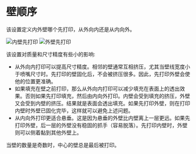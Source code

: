 壁顺序
====
该设置定义内外壁哪个先打印，从外向内还是从内向外。

<!--screenshot {
"image_path": "outer_inset_first_disabled.gif",
"models": [{"script": "calendar_holder.scad"}],
"camera_position": [0, 0, 120],
"settings": {
"skin_outline_count": 0,
"inset_direction": "inside_out"
},
"layer": 2,
"line": [0, 6, 12, 18, 25, 35, 41, 47, 54, 57, 61, 64, 65, 68, 72, 74, 77, 79, 80, 82, 86, 96, 102, 108, 114, 125, 131, 137, 144],
"delay": 125,
"colours": 32
}-->
<!--screenshot {
"image_path": "outer_inset_first_enabled.gif",
"models": [{"script": "calendar_holder.scad"}],
"camera_position": [0, 0, 120],
"settings": {
"skin_outline_count": 0,
"inset_direction": "outside_in"
},
"layer": 2,
"line": [0, 6, 12, 18, 25, 35, 41, 47, 54, 58, 61, 63, 64, 66, 70, 72, 76, 79, 80, 83, 88, 97, 103, 109, 116, 125, 131, 137, 144],
"delay": 125,
"colours": 32
}-->
![内壁先打印](../images/outer_inset_first_disabled.gif)
![外壁先打印](../images/outer_inset_first_enabled.gif)

该设置对质量和尺寸精度有些小的影响:
* 从外向内打印可以提高尺寸精度。相邻的壁通常互相挤压，尤其当壁线宽度小于喷嘴尺寸时。先打印的壁固化后，不会被挤压很多。因此，先打印外壁会使他的位置更准确。
* 如果填充在壁之前打印，那么从外向内打印可以减少填充在表面上的透出效果。否则如果先打印填充，然后由内向外打印。内壁会受到填充的挤压，外壁又会受到内壁的挤压。结果就是表面会透出填充。如果先打印外壁，则在打印内壁时外壁已固化完毕，这样就可以避免上述问题。
* 从内向外打印更适合悬垂。这是因为悬垂的外壁比内壁离上一层更远。如果先打印外壁，后一层的外壁没有稳固的抓手（容易脱落）。先打印内壁时，外壁则可以侧着黏到其他外壁上。

当壁的数量是奇数时，中心的壁总是最后被打印。
